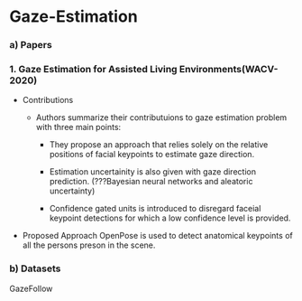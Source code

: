 # Gaze-Estimation
### a) Papers

### 1. Gaze Estimation for Assisted Living Environments(WACV-2020)
    
   - Contributions
    
     * Authors summarize their contributuions to gaze estimation problem with three main points:
    
       * They propose an approach that relies solely on the relative positions of  facial keypoints
         to estimate gaze direction. 

       * Estimation uncertainity is also given with gaze direction prediction.
         (???Bayesian neural networks and aleatoric uncertainty)

       * Confidence gated units is introduced to disregard faceial keypoint detections for which 
         a low confidence level is provided.

   * Proposed Approach
        OpenPose is used to detect anatomical keypoints of all the persons preson in the scene.
   
       

### b) Datasets
GazeFollow

